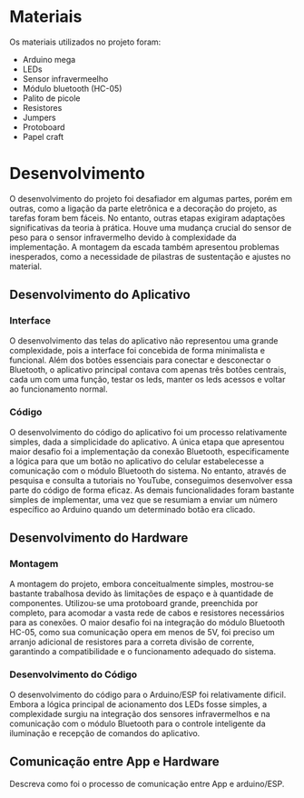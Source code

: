 
# Materiais

Os materiais utilizados no projeto foram:
- Arduino mega
- LEDs
- Sensor infravermeelho
- Módulo bluetooth (HC-05)
- Palito de picole
- Resistores
- Jumpers
- Protoboard
- Papel craft

# Desenvolvimento

O desenvolvimento do projeto foi desafiador em algumas partes, porém em outras, como a ligação da parte eletrônica e a decoração do projeto, as tarefas foram bem fáceis. No entanto, outras etapas exigiram adaptações significativas da teoria à prática. Houve uma mudança crucial do sensor de peso para o sensor infravermelho devido à complexidade da implementação. A montagem da escada também apresentou problemas inesperados, como a necessidade de pilastras de sustentação e ajustes no material.

## Desenvolvimento do Aplicativo

### Interface


O desenvolvimento das telas do aplicativo não representou uma grande complexidade, pois a interface foi concebida de forma minimalista e funcional. Além dos botões essenciais para conectar e desconectar o Bluetooth, o aplicativo principal contava com apenas três botões centrais, cada um com uma função, testar os leds, manter os leds acessos e voltar ao funcionamento normal.

### Código

O desenvolvimento do código do aplicativo foi um processo relativamente simples, dada a simplicidade do aplicativo. A única etapa que apresentou maior desafio foi a implementação da conexão Bluetooth, especificamente a lógica para que um botão no aplicativo do celular estabelecesse a comunicação com o módulo Bluetooth do sistema. No entanto, através de pesquisa e consulta a tutoriais no YouTube, conseguimos desenvolver essa parte do código de forma eficaz. As demais funcionalidades foram bastante simples de implementar, uma vez que se resumiam a enviar um número específico ao Arduino quando um determinado botão era clicado.

## Desenvolvimento do Hardware

### Montagem

A montagem do projeto, embora conceitualmente simples, mostrou-se bastante trabalhosa devido às limitações de espaço e à quantidade de componentes. Utilizou-se uma protoboard grande, preenchida por completo, para acomodar a vasta rede de cabos e resistores necessários para as conexões. O maior desafio foi na integração do módulo Bluetooth HC-05, como sua comunicação opera em menos de 5V, foi preciso um arranjo adicional de resistores para a correta divisão de corrente, garantindo a compatibilidade e o funcionamento adequado do sistema.

### Desenvolvimento do Código

O desenvolvimento do código para o Arduino/ESP foi relativamente dificil. Embora a lógica principal de acionamento dos LEDs fosse simples, a complexidade surgiu na integração dos sensores infravermelhos e na comunicação com o módulo Bluetooth para o controle inteligente da iluminação e recepção de comandos do aplicativo.

## Comunicação entre App e Hardware

Descreva como foi o processo de comunicação entre App e arduino/ESP.
